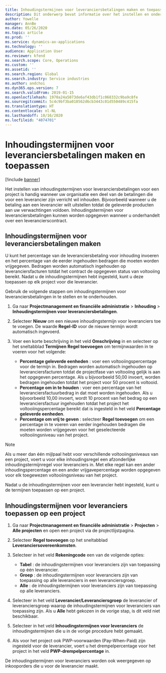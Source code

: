 ```yaml
---
title: Inhoudingstermijnen voor leveranciersbetalingen maken en toepassen
description: Dit onderwerp bevat informatie over het instellen en onderhouden van inhoudingstermijnen voor leveranciersbetalingen.
author: Yowelle
manager: AnnBe
ms.date: 05/26/2020
ms.topic: article
ms.prod: ''
ms.service: dynamics-ax-applications
ms.technology: ''
audience: Application User
ms.reviewer: kfend
ms.search.scope: Core, Operations
ms.custom: ''
ms.assetid: ''
ms.search.region: Global
ms.search.industry: Service industries
ms.author: andchoi
ms.dyn365.ops.version: 7
ms.search.validFrom: 2019-01-15
ms.openlocfilehash: 1970a24a5073de6af43db1f1c068332c9ba9c8fe
ms.sourcegitcommit: 5c4c9bf3ba018562d6cb3443c01d550489c415fa
ms.translationtype: HT
ms.contentlocale: nl-NL
ms.lasthandoff: 10/16/2020
ms.locfileid: "4074701"
---
```

# <a name="create-and-apply-vendor-payment-retention-terms"></a>Inhoudingstermijnen voor leveranciersbetalingen maken en toepassen

[!include [banner](../includes/banner.md)] 

Het instellen van inhoudingstermijnen voor leveranciersbetalingen voor een project is handig wanneer uw organisatie een deel van de betalingen die voor een leverancier zijn verricht wil inhouden. Bijvoorbeeld wanneer u de betaling aan een leverancier wilt uitstellen totdat de geleverde producten aan uw verwachtingen voldoen. Inhoudingstermijnen voor leveranciersbetalingen kunnen worden opgegeven wanneer u onderhandelt over een leverancierscontract.

## <a name="create-vendor-payment-retention-terms"></a>Inhoudingstermijnen voor leveranciersbetalingen maken

U kunt het percentage van de leveranciersbetaling voor inhouding invoeren en het percentage van de eerder ingehouden bedragen die moeten worden vrijgegeven. Bedragen worden automatisch ingehouden op leveranciersfacturen totdat het contract de opgegeven status van voltooiing bereikt. Nadat u de inhoudingstermijnen hebt ingesteld, kunt u deze toepassen op elk project voor die leverancier.

Gebruik de volgende stappen om inhoudingstermijnen voor leveranciersbetalingen in te stellen en te onderhouden. 

1. Ga naar **Projectmanagement en financiële administratie** > **Inhouding** > **Inhoudingstermijnen voor leveranciersbetalingen**.
2. Selecteer **Nieuw** om een nieuwe inhoudingstermijn voor leveranciers toe te voegen. De waarde **Regel-ID** voor de nieuwe termijn wordt automatisch ingevoerd. 
3. Voer een korte beschrijving in het veld **Omschrijving** in en selecteer op het sneltabblad **Termijnen** **Regel toevoegen** om termijnwaarden in te voeren voor het volgende:

   - **Percentage geleverde eenheden** : voer een voltooiingspercentage voor de termijn in. Bedragen worden automatisch ingehouden op leveranciersfacturen totdat de projectfase van voltooiing gelijk is aan het opgegeven percentage. Als u bijvoorbeeld 50,00 invoert, worden bedragen ingehouden totdat het project voor 50 procent is voltooid.
   - **Percentage om in te houden** : voer een percentage van het leveranciersfactuurbedrag in dat moet worden ingehouden. Als u bijvoorbeeld 10,00 invoert, wordt 10 procent van het bedrag op een leveranciersfactuur ingehouden totdat het project het voltooiingspercentage bereikt dat is ingesteld in het veld **Percentage geleverde eenheden**.
   - **Percentage om vrij te geven** : selecteer **Regel toevoegen** om een percentage in te voeren van eerder ingehouden bedragen die moeten worden vrijgegeven voor het geselecteerde voltooiingsniveau van het project.

> [!NOTE]
> Als u meer dan één mijlpaal hebt voor verschillende voltooiingsniveaus van een project, voert u voor elke inhoudingsregel een afzonderlijke inhoudingstermijnregel voor leveranciers in. Met elke regel kan een ander inhoudingspercentage en een ander vrijgavepercentage worden opgegeven voor elk toegewezen voltooiingsniveau van het project.

Nadat u de inhoudingstermijnen voor een leverancier hebt ingesteld, kunt u de termijnen toepassen op een project.

## <a name="apply-vendor-retention-terms-to-a-project"></a>Inhoudingstermijnen voor leveranciers toepassen op een project

1. Ga naar **Projectmanagement en financiële administratie** > **Projecten** > **Alle projecten** en open een project via de projectlijstpagina.
2. Selecteer **Regel toevoegen** op het sneltabblad **Leveranciersovereenkomsten**.
3. Selecteer in het veld **Rekeningcode** een van de volgende opties: 

   - **Tabel** : de inhoudingstermijnen voor leveranciers zijn van toepassing op één leverancier.
   - **Groep** : de inhoudingstermijnen voor leveranciers zijn van toepassing op alle leveranciers in een leveranciersgroep.
   - **Alle** : de inhoudingstermijnen voor leveranciers zijn van toepassing op alle leveranciers.

4. Selecteer in het veld **Leverancier/Leveranciersgroep** de leverancier of leveranciersgroep waarop de inhoudingstermijnen voor leveranciers van toepassing zijn. Als u **Alle** hebt gekozen in de vorige stap, is dit veld niet beschikbaar.
5. Selecteer in het veld **Inhoudingstermijnen voor leveranciers** de inhoudingstermijnen die u in de vorige procedure hebt gemaakt.
6. Als voor het project ook PWP-voorwaarden (Pay-When-Paid) zijn ingesteld voor de leverancier, voert u het drempelpercentage voor het project in het veld **PWP-drempelpercentage** in.

De inhoudingstermijnen voor leveranciers worden ook weergegeven op inkooporders die u voor de leverancier maakt.
